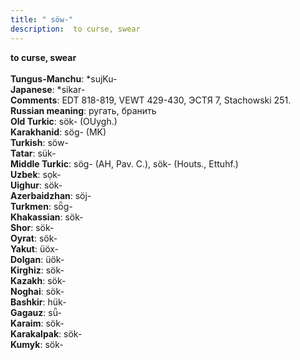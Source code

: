 ```yaml
---
title: " söw-"
description:  to curse, swear
---
```

<strong> to curse, swear</strong><br><br>
<strong>Tungus-Manchu</strong>:  *sujKu-<br>
<strong>Japanese</strong>:  *sikar-<br>
<strong>Comments</strong>:  EDT 818-819, VEWT 429-430, ЭСТЯ 7, Stachowski 251.<br>
<strong>Russian meaning</strong>:  ругать, бранить<br>
<strong>Old Turkic</strong>:  sök- (OUygh.)<br>
<strong>Karakhanid</strong>:  sög- (MK)<br>
<strong>Turkish</strong>:  söw-<br>
<strong>Tatar</strong>:  sük-<br>
<strong>Middle Turkic</strong>:  sög- (AH, Pav. C.), sök- (Houts., Ettuhf.)<br>
<strong>Uzbek</strong>:  sọk-<br>
<strong>Uighur</strong>:  sök-<br>
<strong>Azerbaidzhan</strong>:  söj-<br>
<strong>Turkmen</strong>:  sȫg-<br>
<strong>Khakassian</strong>:  sök-<br>
<strong>Shor</strong>:  sök-<br>
<strong>Oyrat</strong>:  sök-<br>
<strong>Yakut</strong>:  üöx-<br>
<strong>Dolgan</strong>:  üök-<br>
<strong>Kirghiz</strong>:  sök-<br>
<strong>Kazakh</strong>:  sök-<br>
<strong>Noghai</strong>:  sök-<br>
<strong>Bashkir</strong>:  hük-<br>
<strong>Gagauz</strong>:  sǖ-<br>
<strong>Karaim</strong>:  sök-<br>
<strong>Karakalpak</strong>:  sök-<br>
<strong>Kumyk</strong>:  sök-<br>


